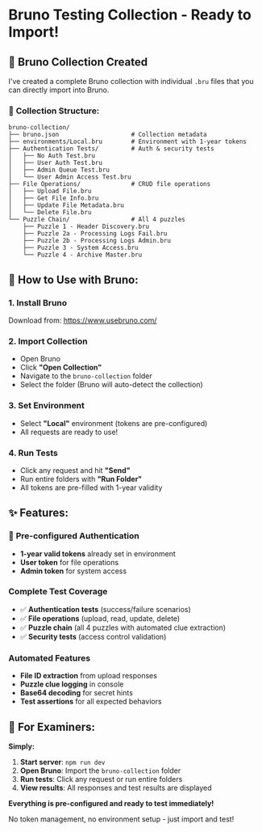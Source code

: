 # Bruno Testing Collection - Ready to Import!

## 📁 **Bruno Collection Created**

I've created a complete Bruno collection with individual `.bru` files that you can directly import into Bruno.

### 📂 **Collection Structure:**
```
bruno-collection/
├── bruno.json                    # Collection metadata
├── environments/Local.bru        # Environment with 1-year tokens
├── Authentication Tests/         # Auth & security tests
│   ├── No Auth Test.bru
│   ├── User Auth Test.bru
│   ├── Admin Queue Test.bru
│   └── User Admin Access Test.bru
├── File Operations/              # CRUD file operations  
│   ├── Upload File.bru
│   ├── Get File Info.bru
│   ├── Update File Metadata.bru
│   └── Delete File.bru
└── Puzzle Chain/                 # All 4 puzzles
    ├── Puzzle 1 - Header Discovery.bru
    ├── Puzzle 2a - Processing Logs Fail.bru
    ├── Puzzle 2b - Processing Logs Admin.bru
    ├── Puzzle 3 - System Access.bru
    └── Puzzle 4 - Archive Master.bru
```

## 🎯 **How to Use with Bruno:**

### 1. **Install Bruno**
Download from: https://www.usebruno.com/

### 2. **Import Collection**
- Open Bruno
- Click **"Open Collection"**
- Navigate to the `bruno-collection` folder
- Select the folder (Bruno will auto-detect the collection)

### 3. **Set Environment**
- Select **"Local"** environment (tokens are pre-configured)
- All requests are ready to use!

### 4. **Run Tests**
- Click any request and hit **"Send"**
- Run entire folders with **"Run Folder"**
- All tokens are pre-filled with 1-year validity

## ✨ **Features:**

### 🔑 **Pre-configured Authentication**
- **1-year valid tokens** already set in environment
- **User token** for file operations
- **Admin token** for system access

### **Complete Test Coverage**
- ✅ **Authentication tests** (success/failure scenarios)
- ✅ **File operations** (upload, read, update, delete)
- ✅ **Puzzle chain** (all 4 puzzles with automated clue extraction)
- ✅ **Security tests** (access control validation)

### **Automated Features**
- **File ID extraction** from upload responses
- **Puzzle clue logging** in console
- **Base64 decoding** for secret hints
- **Test assertions** for all expected behaviors

## 🎯 **For Examiners:**

**Simply:**
1. **Start server**: `npm run dev`
2. **Open Bruno**: Import the `bruno-collection` folder
3. **Run tests**: Click any request or run entire folders
4. **View results**: All responses and test results are displayed

**Everything is pre-configured and ready to test immediately!**

No token management, no environment setup - just import and test!